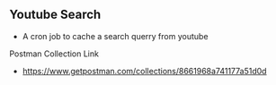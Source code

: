 ## Youtube Search

- A cron job to cache a search querry from youtube

Postman Collection Link

- https://www.getpostman.com/collections/8661968a741177a51d0d
